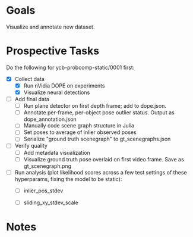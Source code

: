 # Goals

Visualize and annotate new dataset.


# Prospective Tasks

Do the following for ycb-probcomp-static/0001 first:
* [X] Collect data
    * [X] Run nVidia DOPE on experiments
    * [X] Visualize neural detections
* [ ] Add final data
    * [ ] Run plane detector on first depth frame; add to dope.json.
    * [ ] Annotate per-frame, per-object pose outlier status. Output as dope_annotation.json
    * [ ] Manually code scene graph structure in Julia
    * [ ] Set poses to average of inlier observed poses
    * [ ] Serialize "ground truth scenegraph" to gt_scenegraphs.json
* [ ] Verify quality
    * [ ] Add metadata visualization 
    * [ ] Visualize ground truth pose overlaid on first video frame. Save as gt_scenegraph.png
* [ ] Run analysis (plot likelihood scores across a few test settings of these
      hyperparams, fixing the model to be static):
    * [ ] inlier_pos_stdev
    * [ ] sliding_xy_stdev_scale


# Notes


